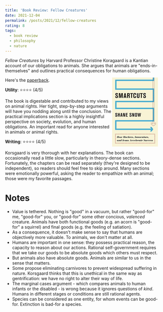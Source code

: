 ```yaml
---
title: 'Book Review: Fellow Creatures'
date: 2021-12-04
permalink: /posts/2021/12/fellow-creatures
rating: 8
tags:
  - book review
  - philosophy
  - nature
---
```


*Fellow Creatures* by Harvard Professor Christine Koragaard is a Kantian account of our obligations to animals. She argues that animals are "ends-in-themselves" and outlines practical consequences for human obligations.

<img align="right" width="30%" src="/images/books/smartcuts.jpeg">

Here's the [paperback](https://www.amazon.com/Fellow-Creatures-Obligations-Animals-Practical/dp/0198753853).

**Utility**: ⭐⭐⭐⭐ (4/5)

The book is digestable and contributed to my views on animal rights. Her tight, step-by-step arguments will have you nodding along until the conclusion. The practical implications section is a highly insightful perspective on society, evolution, and human obligations. An important read for anyone interested in animals or animal rights.

**Writing**: ⭐⭐⭐⭐ (4/5)

Korsgaard is very thorough with her explanations. The book can occasionally read a little slow, particularly in theory-dense sections. Fortunately, the chapters can be read separately (they're designed to be independent), so readers should feel free to skip around. Many sections were emotionally powerful, asking the reader to empathize with an animal; those were my favorite passages.

Notes
===

- Value is tethered. Nothing is "good" in a vacuum, but rather "good-for" me, "good-for" you, or "good-for" some other concious, *valenced* creature. Animals have both functional goods (e.g. an acorn is "good-for" a squirrel) and final goods (e.g. the feeling of satiation).
- As a consequence, it doesn't make sense to say that humans are objectively more valuable. To animals, we don't matter at all.
- Humans are important in one sense: they possess practical reason, the capacity to reason about our actions. Rational self-government requires that we take our goods to be absolute goods which others must respect.
- But animals also have absolute goods. Animals are similar to us in the sense that matters.
- Some propose eliminating carnivores to prevent widespread suffering in nature. Korsgaard thinks that this is unethical in the same way as gentrification: we have no right to alter their way of life.
- The marginal cases argument - which compares animals to human infants or the disabled - is wrong because it ignores questions of *kind*. Humans in different stages or conditions are still rational agents.
- Species can be considered as one entity, for whom events can be good-for. Extinction is bad-for a species.